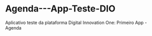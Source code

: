 # Agenda---App-Teste-DIO
Aplicativo teste da plataforma Digital Innovation One: Primeiro App - Agenda
